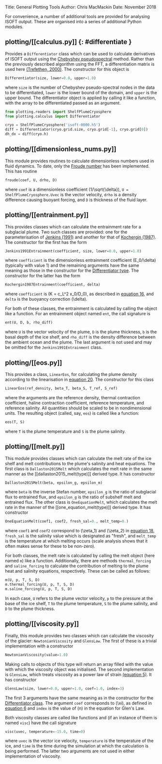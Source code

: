 Title: General Plotting Tools
Author: Chris MacMackin
Date: November 2018 

For convenience, a number of additional tools are provided for
analysing ISOFT output. These are organised into a series of
additional Python modules.

## plotting/[[calculus.py]] {: #differentiate }

Provides a `Differentiator` class which can be used to calculate
derivatives of ISOFT output using the
[Chebyshev pseudospectral](../2-numerics/2-spatial.html)
method. Rather than the previously described algorithm using the FFT,
a differentiation matrix is used here
[(Trefethen, 2000)](../6-bibliog.html#Trefethen2000). The constructor
for this object is
```python
Differentiator(size, lower=0.0, upper=1.0)
```
where `size` is the number of Chebyshev pseudo-spectral nodes in the
data to be differentiated, `lower` is the lower bound of the domain,
and `upper` is the upper bound. The differentiator object is applied
by calling it like a function, with the array to be differentiated
passed as an argument.

```python
from plotting.readers import ShelfPlumeCryosphere
from plotting.calculus import Differentiator

cryo = ShelfPlumeCryosphere('isoft-0000.h5')
diff = Differentiator(cryo.grid.size, cryo.grid[-1], cryo.grid[0])
dh_dx = diff(cryo.h)
```


## plotting/[[dimensionless_nums.py]]

This module provides routines to calculate dimensionless numbers used
in fluid dynamics. To date, only the
[Froude number](https://en.wikipedia.org/wiki/Froude_number) has been
implemented. This has routine
```python
froude(coef, U, drho, D)
```
where `coef` is a dimensionless coefficient \(1/\sqrt{\delta}\), `U =
ShelfPlumeCryosphere.Uvec` is the vector velocity, `drho` is a
density difference causing buoyant forcing, and `D` is thickness of
the fluid layer.


## plotting/[[entrainment.py]]

This provides classes which can calculate the entrainment rate for a
subglacial plume. Two such classes are provided: one for the
parameterisation of [Jenkins (1991)](../6-bibliog.html#Jenkins1991)
and another for that of
[Kochergin (1987)](../6-bibliog.html#Kochergin1987). The constructor
for the first has the form
```python
Jenkins1991Entrainment(coefficient, size, lower=0.0, upper=1.0)
```
where `coefficient` is the dimensionless entrainment coefficient
\(E_0/\delta\) (typically with value 1) and the remaining arguments
have the same meaning as those in the constructor for the
[Differentiator type](#differentiate). The constructor for the latter
has the form
```python
Kochergin1987Entrainment(coefficient, delta)
```
where `coefficient` is \(K = c_L^2 x_0/D_0\), as described in
[equation 16](../2-numerics/1-equations.html#mjx-eqn-eqent-koch-coef-nd),
and `delta` is the buoyancy correction \(\delta\).

For both of these classes, the entrainment is calculated by calling
the object like a function. For an entrainment object named `ent`, the
call signature is
```python
ent(U, D, b, rho_diff)
```
where `U` is the vector velocity of the plume, `D` is the plume
thickness, `b` is the basal depth of the ice shelf, and `rho_diff` is
the density difference between the ambient ocean and the plume. The
last argument is not used and may be omitted for the
`Jenkins1991Entrainment` class.


## plotting/[[eos.py]]

This provides a class, `LinearEos`, for calculating the plume density
according to the linearisation in
[equation 20](../2-numerics/1-equations.html#mjx-eqn-eqlin-eos). The
constructor for this class
```python
LinearEos(ref_density, beta_T, beta_S, T_ref, S_ref)
```
where the arguments are the reference density, thermal contraction
coefficient, haline contraction coefficient, reference temperature,
and reference salinity. All quantities should be scaled to be in
nondimensional units. The resulting object (called, say, `eos`) is
called like a function:
```python
eos(T, S)
```
where `T` is the plume temperature and `S` is the plume salinity.


## plotting/[[melt.py]]

This module provides classes which can calculate the melt rate of the
ice shelf and melt contributions to the plume's salinity and heat
equations. The first class is `Dallaston2015Melt` which calculates the
melt rate in the same manner as the [[dallaston2015_melt(type)]]
derived type. It has constructor
```python
Dallaston2015Melt(beta, epsilon_g, epsilon_m)
```
where `beta` is the inverse Stefan number, `epsilon_g` is the ratio of
subglacial flux to entrained flux, and `epsilon_g` is the ratio of
subshelf melt and entrained flux. The other class is `OneEquationMelt`,
which calculates the melt rate in the manner of the
[[one_equation_melt(type)]] derived type. It has constructor
```python
OneEquationMelt(coef1, coef2, fresh_sal=0., melt_temp=0.)
```
where `coef1` and `coef2` correspond to \(\zeta_1\) and \(\zeta_2\) in
[equation 18](../2-numerics/1-equations.html#mjx-eqn-eqtherm-trans-nondim),
`fresh_sal` is the salinity value which is designated as "fresh", and
`melt_temp` is the temperature at which melting occurs (scale analysis
shows that it often makes sense for these to be non-zero).

For both classes, the melt rate is calculated by calling the melt
object (here named `m`) like a function. Additionally, there are
methods `thermal_forcing` and `saline_forcing` to calculate the
contribution of melting to the plume heat and salinity equations,
respectively. These can be called as follows:
```python
m(U, p, T, S, D)
m.thermal_forcing(U, p, T, S, D)
m.saline_forcing(U, p, T, S, D)
```
In each case, `U` refers to the plume vector velocity, `p` to the
pressure at the base of the ice shelf, `T` to the plume temperature,
`S` to the plume salinity, and `D` to the plume thickness.


## plotting/[[viscosity.py]]

Finally, this module provides two classes which can calculate the
viscosity of the glacier: `NewtonianViscosity` and `GlensLaw`. The
first of these is a trivial implementation with a constructor
```python
NewtonianViscosity(value=1.0)
```
Making calls to objects of this type will return an array filled with
the value with which the viscosity object was initialised. The
second implementation is `GlensLaw`, which treats viscosity as a
power law of strain
[(equation 5)](../2-numerics/1-equations.html#mjx-eqn-eqglens-nd). It
has constructor
```python
GlensLaw(size, lower=0.0, upper=1.0, coef=1.0, index=3)
```
The first 3 arguments have the same meaning as in the constructor for
the [Differentiator class](#differentiate). The argument `coef`
corresponds to \(\xi\), as defined in
[equation 6](../2-numerics/1-equations.html#mjx-eqn-eqglens-coef-nd)
and `index` is the value of \(n\) in the equation for Glen's Law.

Both viscosity classes are called like functions and (if an instance
of them is named `visc`) have the call signature
```python
visc(uvec, temperature=-15.0, time=0)
```
where `uvec` is the vector ice velocity, `temperature` is the
temperature of the ice, and `time` is the time during the simulation
at which the calculation is being performed. The latter two arguments
are not used in either implementation of viscosity.

